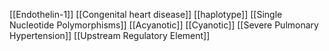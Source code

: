 [[Endothelin-1]]
[[Congenital heart disease]]
[[haplotype]]
[[Single Nucleotide Polymorphisms]]
[[Acyanotic]]
[[Cyanotic]]
[[Severe Pulmonary Hypertension]]
[[Upstream Regulatory Element]]
